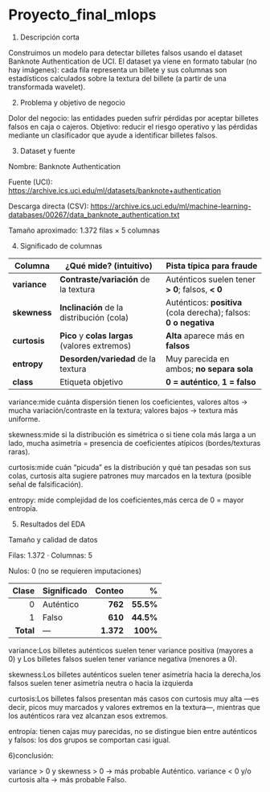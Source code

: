 # Proyecto_final_mlops
1) Descripción corta

Construimos un modelo para detectar billetes falsos usando el dataset Banknote Authentication de UCI. El dataset ya viene en formato tabular (no hay imágenes): cada fila representa un billete y sus columnas son estadísticos calculados sobre la textura del billete (a partir de una transformada wavelet).

2) Problema y objetivo de negocio

Dolor del negocio: las entidades pueden sufrir pérdidas por aceptar billetes falsos en caja o cajeros.
Objetivo: reducir el riesgo operativo y las pérdidas mediante un clasificador que ayude a identificar billetes falsos.

3) Dataset y fuente

Nombre: Banknote Authentication

Fuente (UCI): https://archive.ics.uci.edu/ml/datasets/banknote+authentication

Descarga directa (CSV):
https://archive.ics.uci.edu/ml/machine-learning-databases/00267/data_banknote_authentication.txt

Tamaño aproximado: 1.372 filas × 5 columnas

4) Significado de columnas

| Columna      | ¿Qué mide? (intuitivo)                         | Pista típica para fraude                                          |
| ------------ | ---------------------------------------------- | ----------------------------------------------------------------- |
| **variance** | **Contraste/variación** de la textura          | Auténticos suelen tener **> 0**; falsos, **< 0**                  |
| **skewness** | **Inclinación** de la distribución (cola)      | Auténticos: **positiva** (cola derecha); falsos: **0 o negativa** |
| **curtosis** | **Pico** y **colas largas** (valores extremos) | **Alta** aparece más en **falsos**                                |
| **entropy**  | **Desorden/variedad** de la textura            | Muy parecida en ambos; **no separa sola**                         |
| **class**    | Etiqueta objetivo                              | **0 = auténtico**, **1 = falso**                                  |


variance:mide cuánta dispersión tienen los coeficientes, valores altos → mucha variación/contraste en la textura; valores bajos → textura más uniforme.

skewness:mide si la distribución es simétrica o si tiene cola más larga a un lado, mucha asimetría = presencia de coeficientes atípicos (bordes/texturas raras).

curtosis:mide cuán “picuda” es la distribución y qué tan pesadas son sus colas, curtosis alta sugiere patrones muy marcados en la textura (posible señal de falsificación).

entropy: mide complejidad de los coeficientes,más cerca de 0 = mayor entropía.

5) Resultados del EDA

Tamaño y calidad de datos

Filas: 1.372 · Columnas: 5

Nulos: 0 (no se requieren imputaciones)

|     Clase | Significado |    Conteo |         % |
| --------: | ----------- | --------: | --------: |
|         0 | Auténtico   |   **762** | **55.5%** |
|         1 | Falso       |   **610** | **44.5%** |
| **Total** | —           | **1.372** |  **100%** |

variance:Los billetes auténticos suelen tener variance positiva (mayores a 0) y Los billetes falsos suelen tener variance negativa (menores a 0).

skewness:Los billetes auténticos suelen tener asimetría hacia la derecha,los falsos suelen tener asimetría neutra o hacia la izquierda  

curtosis:Los billetes falsos presentan más casos con curtosis muy alta —es decir, picos muy marcados y valores extremos en la textura—, mientras que los auténticos rara vez alcanzan esos extremos. 

entropía: tienen cajas muy parecidas, no se distingue bien entre auténticos y falsos: los dos grupos se comportan casi igual.

6)conclusión: 

variance > 0 y skewness > 0 → más probable Auténtico.
variance < 0 y/o curtosis alta → más probable Falso.